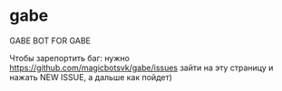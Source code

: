 # gabe
GABE BOT FOR GABE 

Чтобы зарепортить баг: нужно https://github.com/magicbotsvk/gabe/issues зайти на эту страницу и нажать NEW ISSUE, а дальше как пойдет)

